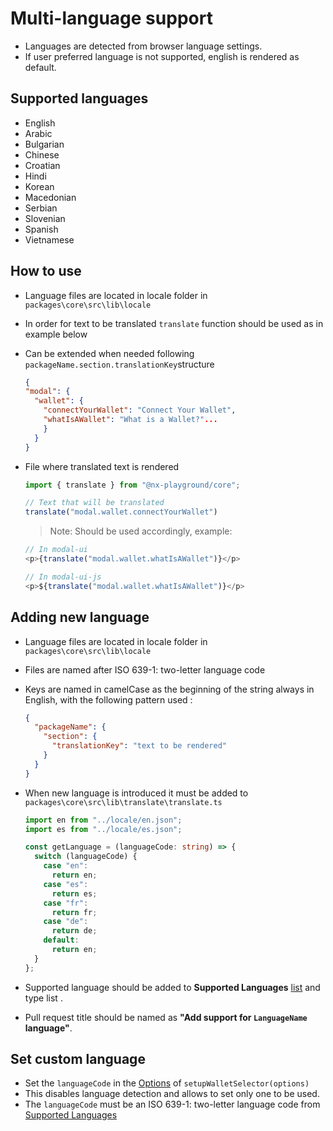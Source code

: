 # Multi-language support

- Languages are detected from browser language settings.
- If user preferred language is not supported, english is rendered as default.

## Supported languages

- English
- Arabic
- Bulgarian
- Chinese
- Croatian
- Hindi
- Korean
- Macedonian
- Serbian
- Slovenian
- Spanish
- Vietnamese

## How to use

- Language files are located in locale folder in `packages\core\src\lib\locale`
- In order for text to be translated `translate` function should be used
  as in example below
- Can be extended when needed following `packageName.section.translationKey`structure

  ```json
  {
  "modal": {
    "wallet": {
      "connectYourWallet": "Connect Your Wallet",
      "whatIsAWallet": "What is a Wallet?"...
      }
    }
  }
  ```

- File where translated text is rendered

  ```ts
  import { translate } from "@nx-playground/core";

  // Text that will be translated
  translate("modal.wallet.connectYourWallet")
    ```
  > Note: Should be used accordingly, example:
  ```typescript jsx
  // In modal-ui
  <p>{translate("modal.wallet.whatIsAWallet")}</p>
  
  // In modal-ui-js
  <p>${translate("modal.wallet.whatIsAWallet")}</p>
  ```

## Adding new language

- Language files are located in locale folder in `packages\core\src\lib\locale`
- Files are named after ISO 639-1: two-letter language code
- Keys are named in camelCase as the beginning of the string always in English, with the following pattern used :

  ```json
  {
    "packageName": {
      "section": {
        "translationKey": "text to be rendered"
      }
    }
  }
  ```

- When new language is introduced it must be added to `packages\core\src\lib\translate\translate.ts`

  ```ts
  import en from "../locale/en.json";
  import es from "../locale/es.json";
  
  const getLanguage = (languageCode: string) => {
    switch (languageCode) {
      case "en":
        return en;
      case "es":
        return es;
      case "fr":
        return fr;
      case "de":
        return de;
      default:
        return en;
    }
  };
  ```

- Supported language should be added to **Supported
  Languages** [list](https://github.com/near/wallet-selector/blob/dev/packages/core/docs/guides/multilanguage-support.md#supported-languages) and type list
  .

- Pull request title should be named as **"Add support for `LanguageName` language"**.

## Set custom language
- Set the `languageCode` in the [Options](../../README.md#options) of `setupWalletSelector(options)`
- This disables language detection and allows to set only one to be used.
- The `languageCode` must be an ISO 639-1: two-letter language code from [Supported Languages](#supported-languages)
